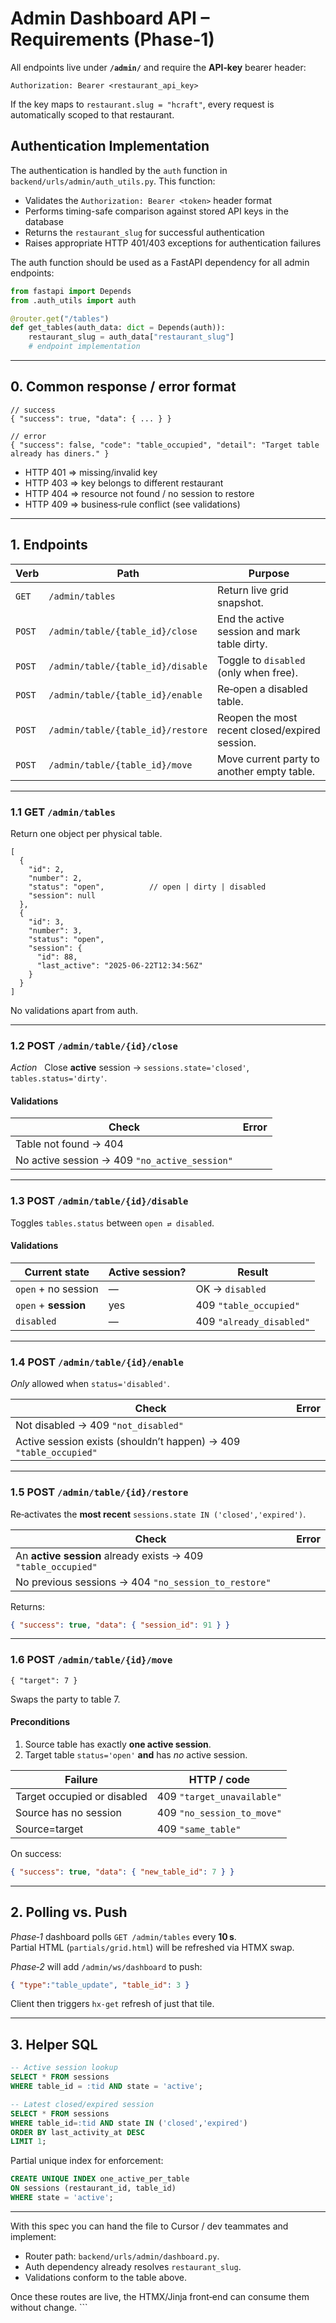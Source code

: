 # Admin Dashboard API – Requirements (Phase‑1)

All endpoints live under **`/admin/`** and require the **API‑key** bearer header:

```
Authorization: Bearer <restaurant_api_key>
```

If the key maps to `restaurant.slug = "hcraft"`, every request is automatically scoped to that restaurant.

## Authentication Implementation

The authentication is handled by the `auth` function in `backend/urls/admin/auth_utils.py`. This function:

- Validates the `Authorization: Bearer <token>` header format
- Performs timing-safe comparison against stored API keys in the database
- Returns the `restaurant_slug` for successful authentication
- Raises appropriate HTTP 401/403 exceptions for authentication failures

The auth function should be used as a FastAPI dependency for all admin endpoints:

```python
from fastapi import Depends
from .auth_utils import auth

@router.get("/tables")
def get_tables(auth_data: dict = Depends(auth)):
    restaurant_slug = auth_data["restaurant_slug"]
    # endpoint implementation
```

---

## 0. Common response / error format

```jsonc
// success
{ "success": true, "data": { ... } }

// error
{ "success": false, "code": "table_occupied", "detail": "Target table already has diners." }
```

* HTTP 401 ⇒ missing/invalid key  
* HTTP 403 ⇒ key belongs to different restaurant  
* HTTP 404 ⇒ resource not found / no session to restore  
* HTTP 409 ⇒ business‑rule conflict (see validations)  

---

## 1. Endpoints

| Verb | Path | Purpose |
|------|------|---------|
| `GET` | `/admin/tables` | Return live grid snapshot. |
| `POST` | `/admin/table/{table_id}/close` | End the active session and mark table dirty. |
| `POST` | `/admin/table/{table_id}/disable` | Toggle to `disabled` (only when free). |
| `POST` | `/admin/table/{table_id}/enable` | Re‑open a disabled table. |
| `POST` | `/admin/table/{table_id}/restore` | Reopen the most recent closed/expired session. |
| `POST` | `/admin/table/{table_id}/move` | Move current party to another empty table. |

---

### 1.1 GET `/admin/tables`

Return one object per physical table.

```jsonc
[
  {
    "id": 2,
    "number": 2,
    "status": "open",          // open | dirty | disabled
    "session": null
  },
  {
    "id": 3,
    "number": 3,
    "status": "open",
    "session": {
      "id": 88,
      "last_active": "2025‑06‑22T12:34:56Z"
    }
  }
]
```

No validations apart from auth.

---

### 1.2 POST `/admin/table/{id}/close`

*Action*   Close **active** session → `sessions.state='closed'`, `tables.status='dirty'`.

#### Validations

| Check | Error |
|-------|-------|
| Table not found → 404 |
| No active session → 409 `"no_active_session"` |

---

### 1.3 POST `/admin/table/{id}/disable`

Toggles `tables.status` between `open ⇄ disabled`.

#### Validations

| Current state | Active session? | Result |
|---------------|-----------------|--------|
| `open` + no session | — | OK → `disabled` |
| `open` + **session** | yes | 409 `"table_occupied"` |
| `disabled`          | — | 409 `"already_disabled"` |

---

### 1.4 POST `/admin/table/{id}/enable`

*Only* allowed when `status='disabled'`.

| Check | Error |
|-------|-------|
| Not disabled → 409 `"not_disabled"` |
| Active session exists (shouldn’t happen) → 409 `"table_occupied"` |

---

### 1.5 POST `/admin/table/{id}/restore`

Re‑activates the **most recent** `sessions.state IN ('closed','expired')`.

| Check | Error |
|-------|-------|
| An **active session** already exists → 409 `"table_occupied"` |
| No previous sessions → 404 `"no_session_to_restore"` |

Returns:

```json
{ "success": true, "data": { "session_id": 91 } }
```

---

### 1.6 POST `/admin/table/{id}/move`

```jsonc
{ "target": 7 }
```

Swaps the party to table 7.

#### Preconditions

1. Source table has exactly **one active session**.  
2. Target table `status='open'` **and** has *no* active session.

| Failure | HTTP / code |
|---------|-------------|
| Target occupied or disabled | 409 `"target_unavailable"` |
| Source has no session | 409 `"no_session_to_move"` |
| Source=target | 409 `"same_table"` |

On success:

```json
{ "success": true, "data": { "new_table_id": 7 } }
```

---

## 2. Polling vs. Push

*Phase‑1* dashboard polls `GET /admin/tables` every **10 s**.  
Partial HTML (`partials/grid.html`) will be refreshed via HTMX swap.

*Phase‑2* will add `/admin/ws/dashboard` to push:

```json
{ "type":"table_update", "table_id": 3 }
```

Client then triggers `hx-get` refresh of just that tile.

---

## 3. Helper SQL

```sql
-- Active session lookup
SELECT * FROM sessions
WHERE table_id = :tid AND state = 'active';

-- Latest closed/expired session
SELECT * FROM sessions
WHERE table_id=:tid AND state IN ('closed','expired')
ORDER BY last_activity_at DESC
LIMIT 1;
```

Partial unique index for enforcement:

```sql
CREATE UNIQUE INDEX one_active_per_table
ON sessions (restaurant_id, table_id)
WHERE state = 'active';
```

---

With this spec you can hand the file to Cursor / dev teammates and implement:

* Router path: `backend/urls/admin/dashboard.py`.  
* Auth dependency already resolves `restaurant_slug`.  
* Validations conform to the table above.  

Once these routes are live, the HTMX/Jinja front‑end can consume them without change. ```
